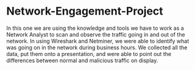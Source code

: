 # Network-Engagement-Project
In this one we are using the knowledge and tools we have to work as a Network Analyst to scan and observe the traffic going in and out of the network. In using Wireshark and Netminer, we were able to identify what was going on in the network during business hours. We collected all the data, put them onto a presentation, and were able to point out the differences between normal and malicious traffic on display.
